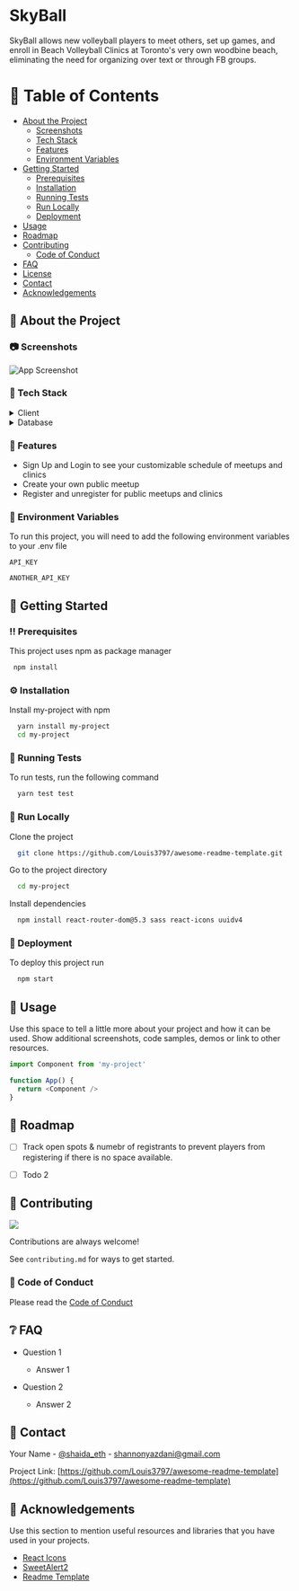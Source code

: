 <!--
Hey, thanks for using the awesome-readme-template template.  
If you have any enhancements, then fork this project and create a pull request 
or just open an issue with the label "enhancement".

Don't forget to give this project a star for additional support ;)
Maybe you can mention me or this repo in the acknowledgements too
-->
<div align="left">

  <!-- <img src="assets/logo.png" alt="logo" width="200" height="auto" /> -->
  <h1>SkyBall</h1>
  
  <p>
   SkyBall allows new volleyball players to meet others, set up games, and enroll in Beach Volleyball Clinics at Toronto's very own woodbine beach, eliminating the need for organizing over text or through FB groups.
  </p>
  
  

<!-- Table of Contents -->
# :notebook_with_decorative_cover: Table of Contents

- [About the Project](#star2-about-the-project)
  * [Screenshots](#camera-screenshots)
  * [Tech Stack](#space_invader-tech-stack)
  * [Features](#dart-features)
  * [Environment Variables](#key-environment-variables)
- [Getting Started](#toolbox-getting-started)
  * [Prerequisites](#bangbang-prerequisites)
  * [Installation](#gear-installation)
  * [Running Tests](#test_tube-running-tests)
  * [Run Locally](#running-run-locally)
  * [Deployment](#triangular_flag_on_post-deployment)
- [Usage](#eyes-usage)
- [Roadmap](#compass-roadmap)
- [Contributing](#wave-contributing)
  * [Code of Conduct](#scroll-code-of-conduct)
- [FAQ](#grey_question-faq)
- [License](#warning-license)
- [Contact](#handshake-contact)
- [Acknowledgements](#gem-acknowledgements)

  

<!-- About the Project -->
## :star2: About the Project



<!-- Screenshots -->
### :camera: Screenshots

![App Screenshot]([https://via.placeholder.com/468x300?text=App+Screenshot+Here](https://firebasestorage.googleapis.com/v0/b/skyball-c1e25.appspot.com/o/images%2FPicture1.png?alt=media&token=341bbab0-5af2-4cbd-9448-1dfb8150b27c))


<!-- TechStack -->
### :space_invader: Tech Stack

<details>
  <summary>Client</summary>
  <ul>
    <li><a href="https://www.typescriptlang.org/">Sass</a></li>
    <li><a href="https://nextjs.org/">React Icons</a></li>
    <li><a href="https://reactjs.org/">React.js</a></li>
    <li><a href="https://tailwindcss.com/">V4 UUId</a></li>
  </ul>
</details>

<details>
<summary>Database</summary>
  <ul>
    <li><a href="https://www.mysql.com/">Firebase Storage</a></li>
    <li><a href="https://www.postgresql.org/">Firebase Database</a></li>
    <li><a href="https://redis.io/">Firebase Authentication</a></li>
  </ul>
</details>



<!-- Features -->
### :dart: Features

- Sign Up and Login to see your customizable schedule of meetups and clinics
- Create your own public meetup
- Register and unregister for public meetups and clinics


<!-- Env Variables -->
### :key: Environment Variables

To run this project, you will need to add the following environment variables to your .env file

`API_KEY`

`ANOTHER_API_KEY`
  

<!-- Getting Started -->
## 	:toolbox: Getting Started

<!-- Prerequisites -->
### :bangbang: Prerequisites

This project uses npm as package manager

```bash
 npm install
```

<!-- Installation -->
### :gear: Installation

Install my-project with npm

```bash
  yarn install my-project
  cd my-project
```
   
<!-- Running Tests -->
### :test_tube: Running Tests

To run tests, run the following command

```bash
  yarn test test
```

<!-- Run Locally -->
### :running: Run Locally

Clone the project

```bash
  git clone https://github.com/Louis3797/awesome-readme-template.git
```

Go to the project directory

```bash
  cd my-project
```

Install dependencies

```bash
  npm install react-router-dom@5.3 sass react-icons uuidv4
```


<!-- Deployment -->
### :triangular_flag_on_post: Deployment

To deploy this project run

```bash
  npm start
```


<!-- Usage -->
## :eyes: Usage

Use this space to tell a little more about your project and how it can be used. Show additional screenshots, code samples, demos or link to other resources.


```javascript
import Component from 'my-project'

function App() {
  return <Component />
}
```

<!-- Roadmap -->
## :compass: Roadmap

* [ ] Track open spots & numebr of registrants to prevent players from registering if there is no space available.
* [ ] Todo 2


<!-- Contributing -->
## :wave: Contributing

<a href="https://github.com/Louis3797/awesome-readme-template/graphs/contributors">
  <img src="https://contrib.rocks/image?repo=Louis3797/awesome-readme-template" />
</a>


Contributions are always welcome!

See `contributing.md` for ways to get started.


<!-- Code of Conduct -->
### :scroll: Code of Conduct

Please read the [Code of Conduct](https://github.com/Louis3797/awesome-readme-template/blob/master/CODE_OF_CONDUCT.md)

<!-- FAQ -->
## :grey_question: FAQ

- Question 1

  + Answer 1

- Question 2

  + Answer 2


<!-- Contact -->
## :handshake: Contact

Your Name - [@shaida_eth](https://twitter.com/shaida_eth) - shannonyazdani@gmail.com

Project Link: [https://github.com/Louis3797/awesome-readme-template](https://github.com/Louis3797/awesome-readme-template)


<!-- Acknowledgments -->
## :gem: Acknowledgements

Use this section to mention useful resources and libraries that you have used in your projects.

 - [React Icons](https://react-icons.github.io/react-icons/)
 - [SweetAlert2](https://sweetalert2.github.io/)
 - [Readme Template](https://github.com/othneildrew/Best-README-Template)
